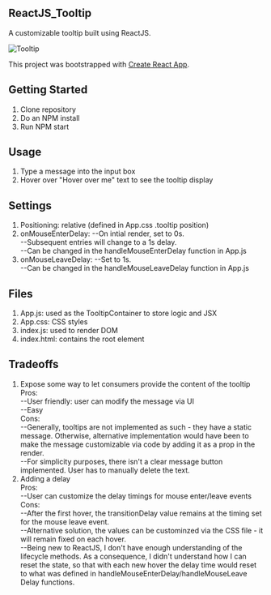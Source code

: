 ## ReactJS_Tooltip
A customizable tooltip built using ReactJS.

![Tooltip](https://github.com/hms15/ReactJS_Tooltip/blob/master/tooltip.png)

This project was bootstrapped with [Create React App](https://github.com/facebookincubator/create-react-app).

## Getting Started
1. Clone repository
2. Do an NPM install
3. Run NPM start

## Usage
1. Type a message into the input box
2. Hover over "Hover over me" text to see the tooltip display

## Settings
1. Positioning: relative (defined in App.css .tooltip position)
2. onMouseEnterDelay: 
    --On intial render, set to 0s.   
    --Subsequent entries will change to a 1s delay.  
    --Can be changed in the handleMouseEnterDelay function in App.js  
3. onMouseLeaveDelay:
    --Set to 1s.  
    --Can be changed in the handleMouseLeaveDelay function in App.js  

## Files 
1. App.js: used as the TooltipContainer to store logic and JSX
2. App.css: CSS styles
3. index.js: used to render DOM
4. index.html: contains the root element

## Tradeoffs
1. Expose some way to let consumers provide the content of the tooltip  
    Pros:  
        --User friendly: user can modify the message via UI  
        --Easy  
    Cons:  
        --Generally, tooltips are not implemented as such - they have a static message. Otherwise, alternative implementation would have been to make the message customizable via code by adding it as a prop in the render.  
        --For simplicity purposes, there isn't a clear message button implemented. User has to manually delete the text.  
2. Adding a delay  
    Pros:  
        --User can customize the delay timings for mouse enter/leave events  
    Cons:  
        --After the first hover, the transitionDelay value remains at the timing set for the mouse leave event.  
            --Alternative solution, the values can be custominzed via the CSS file - it will remain fixed on each hover.    
        --Being new to ReactJS, I don't have enough understanding of the lifecycle methods. As a consequence, I didn't understand how I can reset the state, so that with each new hover the delay time would reset to what was defined in handleMouseEnterDelay/handleMouseLeave Delay functions.  
